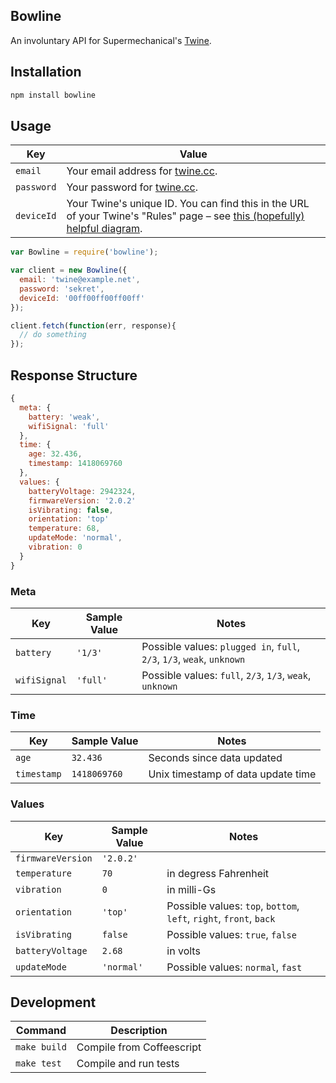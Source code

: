 Bowline
-------

An involuntary API for Supermechanical's [Twine][0].


## Installation

```bash
npm install bowline
```


## Usage

Key        | Value
---        | -----
`email`    | Your email address for [twine.cc][1].
`password` | Your password for [twine.cc][1].
`deviceId` | Your Twine's unique ID. You can find this in the URL of your Twine's "Rules" page – see [this (hopefully) helpful diagram][2].

[0]: http://supermechanical.com/twine/
[1]: https://twine.cc/login
[2]: http://cl.ly/TeNO/Screen_Shot_2014-01-30_at_12.40.48_PM.jpg

```javascript
var Bowline = require('bowline');

var client = new Bowline({
  email: 'twine@example.net',
  password: 'sekret',
  deviceId: '00ff00ff00ff00ff'
});

client.fetch(function(err, response){
  // do something
});
```


## Response Structure

```javascript
{
  meta: {
    battery: 'weak',
    wifiSignal: 'full'
  },
  time: {
    age: 32.436,
    timestamp: 1418069760
  },
  values: {
    batteryVoltage: 2942324,
    firmwareVersion: '2.0.2'
    isVibrating: false,
    orientation: 'top'
    temperature: 68,
    updateMode: 'normal',
    vibration: 0
  }
}
```

### Meta

Key          | Sample Value | Notes
---          | ------------ | -----
`battery`    | `'1/3'`      | Possible values: `plugged in`, `full`, `2/3`, `1/3`, `weak`, `unknown`
`wifiSignal` | `'full'`     | Possible values: `full`, `2/3`, `1/3`, `weak`, `unknown`

### Time

Key         | Sample Value | Notes
---         | ------------ | -----
`age`       | `32.436`     | Seconds since data updated
`timestamp` | `1418069760` | Unix timestamp of data update time

### Values

Key               | Sample Value | Notes
---               | ------------ | -----
`firmwareVersion` | `'2.0.2'`    |
`temperature`     | `70`         | in degress Fahrenheit
`vibration`       | `0`          | in milli-Gs
`orientation`     | `'top'`      | Possible values: `top`, `bottom`, `left`, `right`, `front`, `back`
`isVibrating`     | `false`      | Possible values: `true`, `false`
`batteryVoltage`  | `2.68`       | in volts
`updateMode`      | `'normal'`   | Possible values: `normal`, `fast`


## Development

Command      | Description
-------      | ------------
`make build` | Compile from Coffeescript
`make test`  | Compile and run tests

